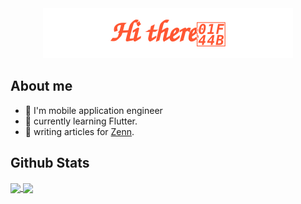 <div align="center">
    <img src="assets/gh-readme-header.svg" />
</div>

## About me

* 📱 I'm mobile application engineer
* 🌱 currently learning Flutter.
* 📝 writing articles for [Zenn](https://zenn.dev/taku_zenn).

## Github Stats

<a href="https://github.com/abe-tk/github-readme-stats">
  <picture>
    <source media="(prefers-color-scheme: dark)" srcset="https://github-readme-stats.vercel.app/api?username=abe-tk&theme=dark&show_icons=true">
    <img height=180 align="center"  src="https://github-readme-stats.vercel.app/api?username=abe-tk&show_icons=true">
  </picture>
</a>
<a href="https://github.com/abe-tk/convoychat">
  <picture>
    <source media="(prefers-color-scheme: dark)" srcset="https://github-readme-stats.vercel.app/api/top-langs/?username=abe-tk&theme=dark&layout=compact">
    <img height=180 align="center" src="https://github-readme-stats.vercel.app/api/top-langs/?username=abe-tk&layout=compact">
  </picture>
</a>
